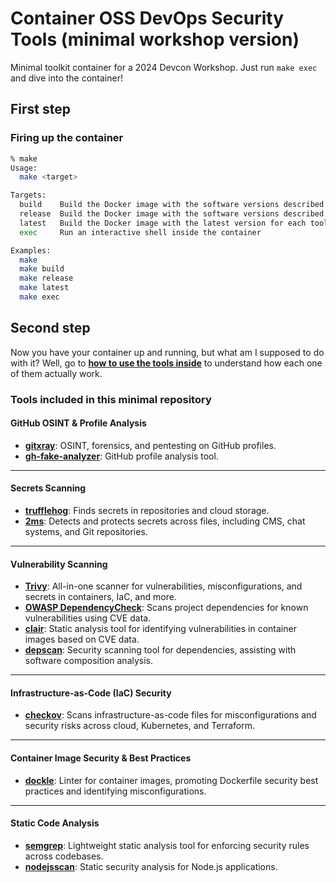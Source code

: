 # Container OSS DevOps Security Tools (minimal workshop version)

Minimal toolkit container for a 2024 Devcon Workshop.
Just run `make exec` and dive into the container!


## First step

### Firing up the container

```bash
% make
Usage:
  make <target>

Targets:
  build    Build the Docker image with the software versions described in the .env file
  release  Build the Docker image with the software versions described in the .env file, but from a specific release of this repo
  latest   Build the Docker image with the latest version for each tool
  exec     Run an interactive shell inside the container

Examples:
  make
  make build
  make release
  make latest
  make exec
```

## Second step

Now you have your container up and running, but what am I supposed to do with it?
Well, go to **[how to use the tools inside](./HOWTO.md)** to understand how each one of them actually work.

### Tools included in this minimal repository

#### GitHub OSINT & Profile Analysis

- **[gitxray](https://github.com/kulkansecurity/gitxray)**: OSINT, forensics, and pentesting on GitHub profiles.
- **[gh-fake-analyzer](https://github.com/shortdoom/gh-fake-analyzer)**: GitHub profile analysis tool.

---

#### Secrets Scanning

- **[trufflehog](https://github.com/trufflesecurity/trufflehog)**: Finds secrets in repositories and cloud storage.
- **[2ms](https://github.com/Checkmarx/2ms)**: Detects and protects secrets across files, including CMS, chat systems, and Git repositories.

---

#### Vulnerability Scanning

- **[Trivy](https://github.com/aquasecurity/trivy)**: All-in-one scanner for vulnerabilities, misconfigurations, and secrets in containers, IaC, and more.
- **[OWASP DependencyCheck](https://github.com/jeremylong/DependencyCheck)**: Scans project dependencies for known vulnerabilities using CVE data.
- **[clair](https://github.com/quay/clair)**: Static analysis tool for identifying vulnerabilities in container images based on CVE data.
- **[depscan](https://github.com/owasp-dep-scan/depscan-bin)**: Security scanning tool for dependencies, assisting with software composition analysis.

---

#### Infrastructure-as-Code (IaC) Security

- **[checkov](https://github.com/bridgecrewio/checkov)**: Scans infrastructure-as-code files for misconfigurations and security risks across cloud, Kubernetes, and Terraform.

---

#### Container Image Security & Best Practices

- **[dockle](https://github.com/goodwithtech/dockle)**: Linter for container images, promoting Dockerfile security best practices and identifying misconfigurations.

---

#### Static Code Analysis

- **[semgrep](https://github.com/semgrep/semgrep)**: Lightweight static analysis tool for enforcing security rules across codebases.
- **[nodejsscan](https://github.com/ajinabraham/NodeJsScan)**: Static security analysis for Node.js applications.
